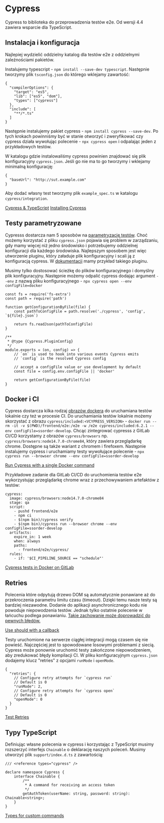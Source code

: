# Cypress

Cypress to biblioteka do przeprowadzenia testów e2e. Od wersji 4.4 zawiera wsparcie dla TypeScript.

## Instalacja i konfiguracja

Najlepiej wydzielić oddzielny katalog dla testów e2e z oddzielnymi zależnościami pakietów.

Instalujemy typescript - `npm install --save-dev typescript`. Następnie tworzymy plik `tsconfig.json` do którego wklejamy zawartość:

```
{
  "compilerOptions": {
    "target": "es5",
    "lib": ["es5", "dom"],
    "types": ["cypress"]
  },
  "include": [
    "**/*.ts"
  ]
}
```

Następnie instalujemy pakiet cypress - `npm install cypress --save-dev`.
Po tych krokach powinniśmy być w stanie otworzyć i zweryfikować czy cypress działa wywołując polecenie - `npx cypress open` i odpalając jeden z przykładowych testów.

W katalogu gdzie instalowaliśmy cypress powinien znajdować się plik konfiguracyjny `cypress.json`. Jeśli go nie ma to go tworzymy i wklejamy minimalną konfigurację:

```
{
  "baseUrl": "http://sut.example.com"
}
```

Aby dodać własny test tworzymy plik `example_spec.ts` w katalogu `cypress/integration`.

[Cypress & TypeScript](https://docs.cypress.io/guides/tooling/typescript-support.html#Install-TypeScript)
[Installing Cypress](https://docs.cypress.io/guides/getting-started/installing-cypress.html)

## Testy parametryzowane

Cypresss dostarcza nam 5 sposobów na [parametryzację testów](https://docs.cypress.io/guides/guides/environment-variables.html). Choć możemy korzystać z pliku `cypress.json` pojawia się problem w zarządzaniu, gdy mamy więcej niż jedno środowisko i potrzebujemy oddzielnej konfiguracji dla każdego środowiska. Najlepszym sposobem jest więc utworzenie pluginu, który załaduje plik konfiguracyjny i scali ją z konfiguracją cypress. W [dokumentacji](https://docs.cypress.io/api/plugins/configuration-api.html#Usage) mamy przykład takiego pluginu.

Musimy tylko dostosować ścieżkę do plików konfiguracyjnego i domyślny plik konfiguracyjny. Następnie możemy odpalić cypress dodając argument `--env` z nazwą pliku konfiguracyjnego - `npx cypress open --env configFile=docker`

```
const fs = require('fs-extra')
const path = require('path')

function getConfigurationByFile(file) {
    const pathToConfigFile = path.resolve('./cypress', 'config', `${file}.json`)

    return fs.readJson(pathToConfigFile)
}

/**
 * @type {Cypress.PluginConfig}
 */
module.exports = (on, config) => {
    // `on` is used to hook into various events Cypress emits
    // `config` is the resolved Cypress config

    // accept a configFile value or use development by default
    const file = config.env.configFile || 'docker'

    return getConfigurationByFile(file)
}
```

## Docker i CI

Cypress dostarcza kilka rodzaj [obrazów dockera](https://docs.cypress.io/examples/examples/docker.html#Images) do uruchamiana testów lokalnie czy też w procesie CI. Do uruchamiania testów lokalnie możemy skorzystać z obrazu `cypress/included:<VCYPRESS_VERSION>` - `docker run --rm -it -v $(PWD)/frontend/e2e:/e2e -w /e2e cypress/included:6.2.1 --env configFile=ssorder-develop`. Chcąc zintegrować cypresss z GitLab CI/CD korzystamy z obrazów `cypress/browsers` np. `cypress/browsers:node14.7.0-chrome84`, który zawiera przeglądarkę chrome. Dostępne są także wariant z chromem i firefoxem. Następnie instalujemy cypress i uruchamiamy testy wywołujące polecenie - `npx cypress run --browser chrome --env configFile=ssorder-develop`

[Run Cypress with a single Docker command](https://www.cypress.io/blog/2019/05/02/run-cypress-with-a-single-docker-command/)

Przykładowe zadanie dla GitLab CI/CD do uruchomienia testów e2e wykorzystując przeglądarkę chrome wraz z przechowywaniem artefaktów z testów:

```
cypress:
  image: cypress/browsers:node14.7.0-chrome84
  stage: qa
  script:
    - pushd frontend/e2e
    - npm ci
    - $(npm bin)/cypress verify
    - $(npm bin)/cypress run --browser chrome --env configFile=ssorder-develop
  artifacts:
    expire_in: 1 week
    when: always
    paths:
      - frontend/e2e/cypress/
  rules:
    - if: '$CI_PIPELINE_SOURCE == "schedule"'
```

[Cypress tests in Docker on GitLab](https://gitlab.com/cypress-io/cypress-example-docker-gitlab)

## Retries

Polecenia które odpytują drzewo DOM są automatycznie ponawiane aż do przekroczenia parametru limitu czasu (timeout). Dzięki temu nasze testy są bardziej niezawodne. Dodanie do aplikacji asynchronicznego kodu nie powoduje niepowodzenia testów.
Jednak tylko ostatnie polecenie w łańcuchu podlega ponawianiu. [Takie zachowanie może doprowadzić do pewnych błędów.](https://docs.cypress.io/guides/core-concepts/retry-ability.html#Only-the-last-command-is-retried)

[Use should with a callback](https://docs.cypress.io/guides/core-concepts/retry-ability.html#Use-should-with-a-callback)

Testy uruchomione na serwerze ciągłej integracji mogą czasem się nie powieść. Najczęściej jest to spowodowane losowymi problemami z siecią. Cypress może ponownie uruchomić testy zakończone niepowodzeniem, aby zredukować błędy kompilacji CI. W pliku konfiguracyjnym `cypress.json` dodajemy klucz "retries" z opcjami `runMode` i `openMode`.

```
{
  "retries": {
    // Configure retry attempts for `cypress run`
    // Default is 0
    "runMode": 2,
    // Configure retry attempts for `cypress open`
    // Default is 0
    "openMode": 0
  }
}
```

[Test Retries](https://docs.cypress.io/guides/guides/test-retries.html)

## Typy TypeScript

Definiując własne polecenia w cypress i korzystając z TypeScript musimy rozszerzyć interfejs `Chainable` o deklarację naszych poleceń. Musimy utworzyć plik `support/index.d.ts` z zawartością:

```
/// <reference types="cypress" />

declare namespace Cypress {
    interface Chainable {
        /**
         * A command for receiving an access token
         */
        getAuthToken(userName: string, password: string): Chainable<string>;
    }
}

```

[Types for custom commands](https://docs.cypress.io/guides/tooling/typescript-support.html#Types-for-custom-commands)
